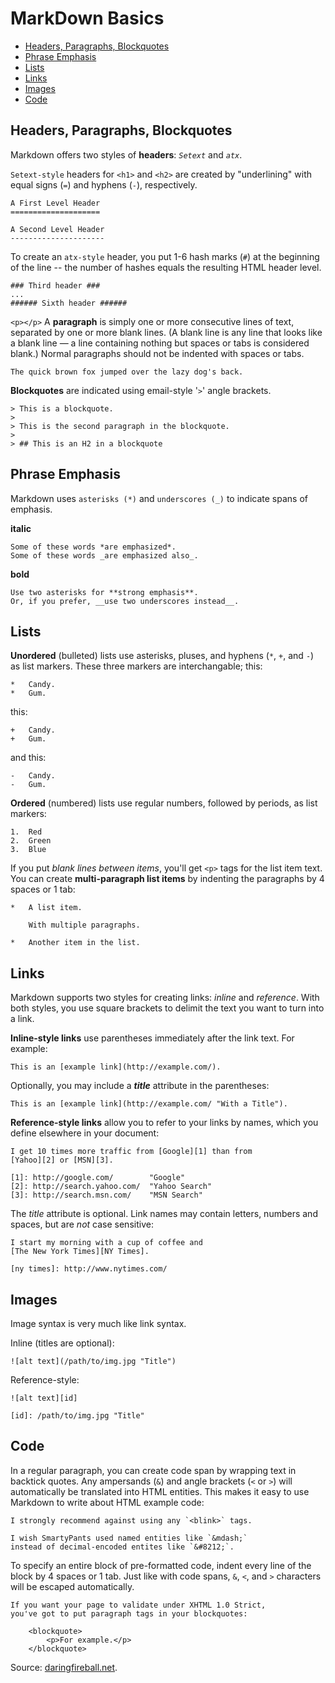 # MarkDown Basics #
<!-- --------------- -->

*  [Headers, Paragraphs, Blockquotes](#headers-paragraphs-blockquotes)
*  [Phrase Emphasis](#phrase-emphasis)
*  [Lists](#lists)
*  [Links](#links)
*  [Images](#images)
*  [Code](#code)

## Headers, Paragraphs, Blockquotes ##
<!-- ---------------------------------- -->

Markdown offers two styles of __headers__: *`Setext`* and *`atx`*.

`Setext-style` headers for `<h1>` and `<h2>` are created by "underlining" with equal signs (`=`) and hyphens (`-`), respectively.

    A First Level Header
    ====================

    A Second Level Header
    ---------------------

To create an `atx-style` header, you put 1-6 hash marks (`#`) at the beginning of the line -- the number of hashes equals the resulting HTML header level.

    ### Third header ###
    ...
    ###### Sixth header ######

`<p></p>` A __paragraph__ is simply one or more consecutive lines of text, separated by one or more blank lines. (A blank line is any line that looks like a blank line — a line containing nothing but spaces or tabs is considered blank.) Normal paragraphs should not be indented with spaces or tabs.

    The quick brown fox jumped over the lazy dog's back.

__Blockquotes__ are indicated using email-style '`>`' angle brackets.

    > This is a blockquote.
    >
    > This is the second paragraph in the blockquote.
    >
    > ## This is an H2 in a blockquote


## Phrase Emphasis ##
<!-- ---------------------------------- -->


Markdown uses `asterisks (*)` and `underscores (_)` to indicate spans of emphasis.

__italic__

    Some of these words *are emphasized*.
    Some of these words _are emphasized also_.

__bold__

    Use two asterisks for **strong emphasis**.
    Or, if you prefer, __use two underscores instead__.

## Lists ##
<!-- ---------------------------------- -->


__Unordered__ (bulleted) lists use asterisks, pluses, and hyphens (`*`, `+`, and `-`) as list markers. These three markers are interchangable; this:

    *   Candy.
    *   Gum.

this:

    +   Candy.
    +   Gum.

and this:

    -   Candy.
    -   Gum.

__Ordered__ (numbered) lists use regular numbers, followed by periods, as list markers:

    1.  Red
    2.  Green
    3.  Blue

If you put _blank lines between items_, you'll get `<p>` tags for the list item text. You can create __multi-paragraph list items__ by indenting the paragraphs by 4 spaces or 1 tab:

    *   A list item.

        With multiple paragraphs.

    *   Another item in the list.

## Links ##
<!-- ---------------------------------- -->

Markdown supports two styles for creating links: *inline* and *reference*. With both styles, you use square brackets to delimit the text you want to turn into a link.

__Inline-style links__ use parentheses immediately after the link text.
For example:

    This is an [example link](http://example.com/).

Optionally, you may include a _**title**_ attribute in the parentheses:

    This is an [example link](http://example.com/ "With a Title").

__Reference-style links__ allow you to refer to your links by names, which you define elsewhere in your document:

    I get 10 times more traffic from [Google][1] than from
    [Yahoo][2] or [MSN][3].

    [1]: http://google.com/        "Google"
    [2]: http://search.yahoo.com/  "Yahoo Search"
    [3]: http://search.msn.com/    "MSN Search"

The _title_ attribute is optional. Link names may contain letters, numbers and spaces, but are *not* case sensitive:

    I start my morning with a cup of coffee and
    [The New York Times][NY Times].

    [ny times]: http://www.nytimes.com/

## Images ##
<!-- ---------------------------------- -->

Image syntax is very much like link syntax.

Inline (titles are optional):

    ![alt text](/path/to/img.jpg "Title")

Reference-style:

    ![alt text][id]

    [id]: /path/to/img.jpg "Title"

## Code ##
<!-- ---------------------------------- -->


In a regular paragraph, you can create code span by wrapping text in backtick quotes. Any ampersands (`&`) and angle brackets (`<` or `>`) will automatically be translated into HTML entities. This makes it easy to use Markdown to write about HTML example code:

    I strongly recommend against using any `<blink>` tags.

    I wish SmartyPants used named entities like `&mdash;`
    instead of decimal-encoded entites like `&#8212;`.

To specify an entire block of pre-formatted code, indent every line of the block by 4 spaces or 1 tab. Just like with code spans, `&`, `<`, and `>` characters will be escaped automatically.


    If you want your page to validate under XHTML 1.0 Strict,
    you've got to put paragraph tags in your blockquotes:

        <blockquote>
            <p>For example.</p>
        </blockquote>


Source: [daringfireball.net](http://daringfireball.net/projects/markdown/).
